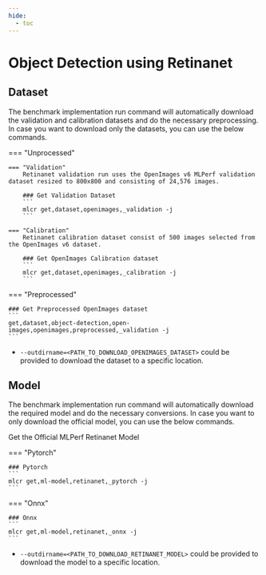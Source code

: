 ```yaml
---
hide:
  - toc
---
```


# Object Detection using Retinanet

## Dataset

The benchmark implementation run command will automatically download the validation and calibration datasets and do the necessary preprocessing. In case you want to download only the datasets, you can use the below commands.

=== "Unprocessed"

    === "Validation"
        Retinanet validation run uses the OpenImages v6 MLPerf validation dataset resized to 800x800 and consisting of 24,576 images.

        ### Get Validation Dataset
        ```
        mlcr get,dataset,openimages,_validation -j
        ```

    === "Calibration"
        Retinanet calibration dataset consist of 500 images selected from the OpenImages v6 dataset.

        ### Get OpenImages Calibration dataset
        ```
        mlcr get,dataset,openimages,_calibration -j
        ```

=== "Preprocessed"

    ### Get Preprocessed OpenImages dataset
    ```
    get,dataset,object-detection,open-images,openimages,preprocessed,_validation -j 
    ```

- `--outdirname=<PATH_TO_DOWNLOAD_OPENIMAGES_DATASET>` could be provided to download the dataset to a specific location.


## Model
The benchmark implementation run command will automatically download the required model and do the necessary conversions. In case you want to only download the official model, you can use the below commands.

Get the Official MLPerf Retinanet Model

=== "Pytorch"

    ### Pytorch
    ```
    mlcr get,ml-model,retinanet,_pytorch -j
    ```
=== "Onnx"

    ### Onnx
    ```
    mlcr get,ml-model,retinanet,_onnx -j
    ```

- `--outdirname=<PATH_TO_DOWNLOAD_RETINANET_MODEL>` could be provided to download the model to a specific location.
